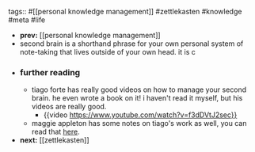 tags:: #[[personal knowledge management]] #zettlekasten #knowledge #meta #life

- **prev:** [[personal knowledge management]]
- second brain is a shorthand phrase for your own personal system of note-taking that lives outside of your own head. it is c
- ### further reading
	- tiago forte has really good videos on how to manage your second brain. he even wrote a book on it! i haven't read it myself, but his videos are really good.
		- {{video https://www.youtube.com/watch?v=f3dDVtJ2sec}}
	- maggie appleton has some notes on tiago's work as well, you can read that [here](https://maggieappleton.com/basb).
- **next:** [[zettlekasten]]